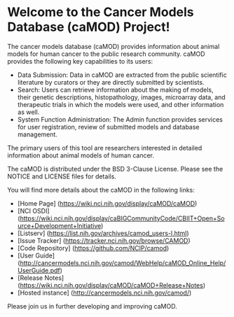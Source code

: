 Welcome to the Cancer Models Database (caMOD) Project!
=====================================

The cancer models database (caMOD) provides information about animal models for human cancer to the public research community. caMOD provides the following key capabilities to its users:
* Data Submission: Data in caMOD are extracted from the public scientific literature by curators or they are directly submitted by scientists.
* Search: Users can retrieve information about the making of models, their genetic descriptions, histopathology, images, microarray data, and therapeutic trials in which the models were used, and other information as well.
* System Function Administration: The Admin function provides services for user registration, review of submitted models and database management.

The primary users of this tool are researchers interested in detailed information about animal models of human cancer.

The caMOD is distributed under the BSD 3-Clause License.
Please see the NOTICE and LICENSE files for details.

You will find more details about the caMOD in the following links:
 * [Home Page] (https://wiki.nci.nih.gov/display/caMOD/caMOD)
 * [NCI OSDI] (https://wiki.nci.nih.gov/display/caBIGCommunityCode/CBIIT+Open+Source+Development+Initiative)
 * [Listserv] (https://list.nih.gov/archives/camod_users-l.html)
 * [Issue Tracker] (https://tracker.nci.nih.gov/browse/CAMOD)
 * [Code Repository] (https://github.com/NCIP/camod)
 * [User Guide] (http://cancermodels.nci.nih.gov/camod/WebHelp/caMOD_Online_Help/UserGuide.pdf)
 * [Release Notes] (https://wiki.nci.nih.gov/display/caMOD/caMOD+Release+Notes)
 * [Hosted instance] (http://cancermodels.nci.nih.gov/camod/)

Please join us in further developing and improving caMOD.

 

